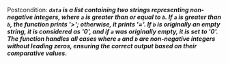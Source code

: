 Postcondition: ***`data` is a list containing two strings representing non-negative integers, where `a` is greater than or equal to `b`. If `a` is greater than `b`, the function prints '>'; otherwise, it prints '='. If `b` is originally an empty string, it is considered as '0', and if `a` was originally empty, it is set to '0'. The function handles all cases where `a` and `b` are non-negative integers without leading zeros, ensuring the correct output based on their comparative values.***